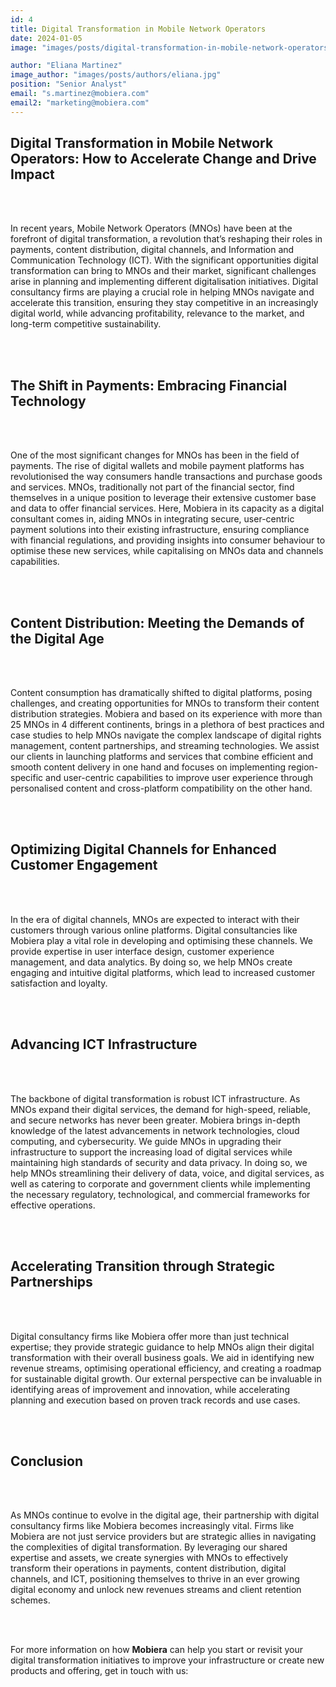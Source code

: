 ```yaml
---
id: 4
title: Digital Transformation in Mobile Network Operators
date: 2024-01-05
image: "images/posts/digital-transformation-in-mobile-network-operators.jpg"

author: "Eliana Martinez"
image_author: "images/posts/authors/eliana.jpg"
position: "Senior Analyst"
email: "s.martinez@mobiera.com"
email2: "marketing@mobiera.com"
---
```


<h2 class="blog-title">Digital Transformation in Mobile Network Operators: How 
to Accelerate Change and Drive Impact</h2><br/><br/>

<p class="blog-text">In recent years, Mobile Network Operators (MNOs) have been at the 
forefront of digital transformation, a revolution that’s reshaping their 
roles in payments, content distribution, digital channels, and 
Information and Communication Technology (ICT). With the significant 
opportunities digital transformation can bring to MNOs and their 
market, significant challenges arise in planning and implementing 
different digitalisation initiatives. Digital consultancy firms are playing a 
crucial role in helping MNOs navigate and accelerate this transition, 
ensuring they stay competitive in an increasingly digital world, while 
advancing profitability, relevance to the market, and long-term 
competitive sustainability.</p><br/><br/>

<h2 class="blog-title">The Shift in Payments: Embracing Financial Technology</h2><br/><br/>

<p class="blog-text">One of the most significant changes for MNOs has been in the field of 
payments. The rise of digital wallets and mobile payment platforms has 
revolutionised the way consumers handle transactions and purchase 
goods and services. MNOs, traditionally not part of the financial sector, 
find themselves in a unique position to leverage their extensive 
customer base and data to offer financial services. Here, Mobiera in its 
capacity as a digital consultant comes in, aiding MNOs in integrating 
secure, user-centric payment solutions into their existing infrastructure, 
ensuring compliance with financial regulations, and providing insights 
into consumer behaviour to optimise these new services, while 
capitalising on MNOs data and channels capabilities.</p><br/><br/>

<h2 class="blog-title">Content Distribution: Meeting the Demands of the Digital 
Age</h2><br/><br/>

<p class="blog-text">Content consumption has dramatically shifted to digital platforms, 
posing challenges, and creating opportunities for MNOs to transform 
their content distribution strategies. Mobiera and based on its 
experience with more than 25 MNOs in 4 different continents, brings in a 
plethora of best practices and case studies to help MNOs navigate the 
complex landscape of digital rights management, content 
partnerships, and streaming technologies. We assist our clients in 
launching platforms and services that combine efficient and smooth 
content delivery in one hand and focuses on implementing region-
specific and user-centric capabilities to improve user experience 
through personalised content and cross-platform compatibility on the 
other hand.</p><br/><br/>

<h2 class="blog-title">Optimizing Digital Channels for Enhanced Customer 
Engagement</h2><br/><br/>

<p class="blog-text">In the era of digital channels, MNOs are expected to interact with their 
customers through various online platforms. Digital consultancies like 
Mobiera play a vital role in developing and optimising these channels. 
We provide expertise in user interface design, customer experience 
management, and data analytics. By doing so, we help MNOs create 
engaging and intuitive digital platforms, which lead to increased 
customer satisfaction and loyalty.</p><br/><br/>

<h2 class="blog-title">Advancing ICT Infrastructure</h2><br/><br/>

<p class="blog-text">The backbone of digital transformation is robust ICT infrastructure. As 
MNOs expand their digital services, the demand for high-speed, 
reliable, and secure networks has never been greater. Mobiera brings 
in-depth knowledge of the latest advancements in network 
technologies, cloud computing, and cybersecurity. We guide MNOs in 
upgrading their infrastructure to support the increasing load of digital 
services while maintaining high standards of security and data privacy. 
In doing so, we help MNOs streamlining their delivery of data, voice, 
and digital services, as well as catering to corporate and government 
clients while implementing the necessary regulatory, technological, 
and commercial frameworks for effective operations.</p><br/><br/>

<h2 class="blog-title">Accelerating Transition through Strategic Partnerships</h2><br/><br/>

<p class="blog-text">Digital consultancy firms like Mobiera offer more than just technical 
expertise; they provide strategic guidance to help MNOs align their 
digital transformation with their overall business goals. We aid in 
identifying new revenue streams, optimising operational efficiency, and 
creating a roadmap for sustainable digital growth. Our external 
perspective can be invaluable in identifying areas of improvement and 
innovation, while accelerating planning and execution based on 
proven track records and use cases.</p><br/><br/>

<h2 class="blog-title">Conclusion</h2><br/><br/>

<p class="blog-text">As MNOs continue to evolve in the digital age, their partnership with 
digital consultancy firms like Mobiera becomes increasingly vital. Firms 
like Mobiera are not just service providers but are strategic allies in 
navigating the complexities of digital transformation. By leveraging our 
shared expertise and assets, we create synergies with MNOs to 
effectively transform their operations in payments, content distribution, 
digital channels, and ICT, positioning themselves to thrive in an ever 
growing digital economy and unlock new revenues streams and client 
retention schemes.</p><br/><br/>

<p class="blog-text">For more information on how <span class="purple"><b>Mobiera</b></span> can help you start or revisit your digital transformation initiatives to improve your infrastructure or create new products and offering, get in touch with us:</p>